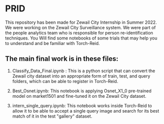 # PRID

This repository has been made for Zewail City Internship in Summer 2022. We were working on the Zewail City Surveillance system. We were part of the people analytics team who is responsible for person re-identification techniques. You Will find some notebooks of some trials that may help you to understand and be familiar with Torch-Reid.

## The main final work is in these files:

1) Classify_Data_Final.ipynb : This is a python script that can convert the Zewail city dataset into an appropriate form of train, test, and query folders, which can be able to register in Torch-Reid.

2) Best_Osnet.ipynb: This notebook is applying Osnet_X1_0 pre-trained model on market1501 and fine-tuned it on the Zewail City dataset.

3) intern_single_query.ipynb: This notebook works inside Torch-Reid to allow it to be able to accept a single query image and search for its best match of it in the test "gallery" dataset.

